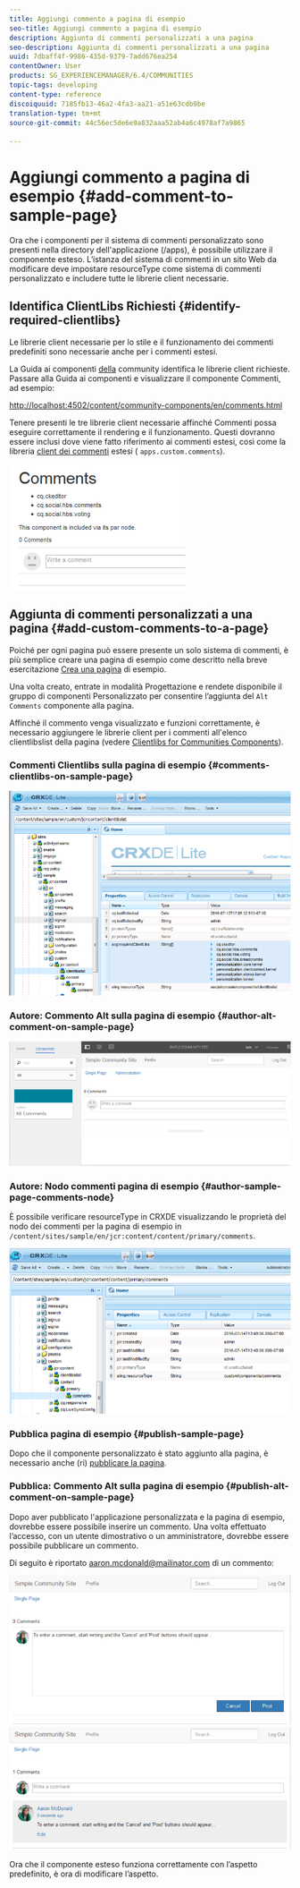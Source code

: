 ```yaml
---
title: Aggiungi commento a pagina di esempio
seo-title: Aggiungi commento a pagina di esempio
description: Aggiunta di commenti personalizzati a una pagina
seo-description: Aggiunta di commenti personalizzati a una pagina
uuid: 7dbaff4f-9986-435d-9379-7add676ea254
contentOwner: User
products: SG_EXPERIENCEMANAGER/6.4/COMMUNITIES
topic-tags: developing
content-type: reference
discoiquuid: 7185fb13-46a2-4fa3-aa21-a51e63cdb9be
translation-type: tm+mt
source-git-commit: 44c56ec5de6e9a832aaa52ab4a6c4978af7a9865

---
```



# Aggiungi commento a pagina di esempio {#add-comment-to-sample-page}

Ora che i componenti per il sistema di commenti personalizzato sono presenti nella directory dell&#39;applicazione (/apps), è possibile utilizzare il componente esteso. L’istanza del sistema di commenti in un sito Web da modificare deve impostare resourceType come sistema di commenti personalizzato e includere tutte le librerie client necessarie.

## Identifica ClientLibs Richiesti {#identify-required-clientlibs}

Le librerie client necessarie per lo stile e il funzionamento dei commenti predefiniti sono necessarie anche per i commenti estesi.

La Guida ai componenti [della](components-guide.md) community identifica le librerie client richieste. Passare alla Guida ai componenti e visualizzare il componente Commenti, ad esempio:

[http://localhost:4502/content/community-components/en/comments.html](http://localhost:4502/content/community-components/en/comments.html)

Tenere presenti le tre librerie client necessarie affinché Commenti possa eseguire correttamente il rendering e il funzionamento. Questi dovranno essere inclusi dove viene fatto riferimento ai commenti estesi, così come la libreria [client dei commenti](extend-create-components.md#create-a-client-library-folder) estesi ( `apps.custom.comments`).

![chlimage_1-47](assets/chlimage_1-47.png)

## Aggiunta di commenti personalizzati a una pagina {#add-custom-comments-to-a-page}

Poiché per ogni pagina può essere presente un solo sistema di commenti, è più semplice creare una pagina di esempio come descritto nella breve esercitazione [Crea una pagina](create-sample-page.md) di esempio.

Una volta creato, entrate in modalità Progettazione e rendete disponibile il gruppo di componenti Personalizzato per consentire l’aggiunta del `Alt Comments` componente alla pagina.

Affinché il commento venga visualizzato e funzioni correttamente, è necessario aggiungere le librerie client per i commenti all&#39;elenco clientlibslist della pagina (vedere [Clientlibs for Communities Components](clientlibs.md)).

### Commenti Clientlibs sulla pagina di esempio {#comments-clientlibs-on-sample-page}

![Commenti Clientlibs sulla pagina di esempio](assets/chlimage_1-48.png)

### Autore: Commento Alt sulla pagina di esempio {#author-alt-comment-on-sample-page}

![Commento Alt sulla pagina di esempio](assets/chlimage_1-49.png)

### Autore: Nodo commenti pagina di esempio {#author-sample-page-comments-node}

È possibile verificare resourceType in CRXDE visualizzando le proprietà del nodo dei commenti per la pagina di esempio in `/content/sites/sample/en/jcr:content/content/primary/comments`.

![chlimage_1-50](assets/chlimage_1-50.png)

### Pubblica pagina di esempio {#publish-sample-page}

Dopo che il componente personalizzato è stato aggiunto alla pagina, è necessario anche (ri) [pubblicare la pagina](sites-console.md#publishing-the-site).

### Pubblica: Commento Alt sulla pagina di esempio {#publish-alt-comment-on-sample-page}

Dopo aver pubblicato l&#39;applicazione personalizzata e la pagina di esempio, dovrebbe essere possibile inserire un commento. Una volta effettuato l’accesso, con un utente [](tutorials.md#demo-users) dimostrativo o un amministratore, dovrebbe essere possibile pubblicare un commento.

Di seguito è riportato aaron.mcdonald@mailinator.com di un commento:

![chlimage_1-51](assets/chlimage_1-51.png) ![chlimage_1-52](assets/chlimage_1-52.png)

Ora che il componente esteso funziona correttamente con l’aspetto predefinito, è ora di modificare l’aspetto.

